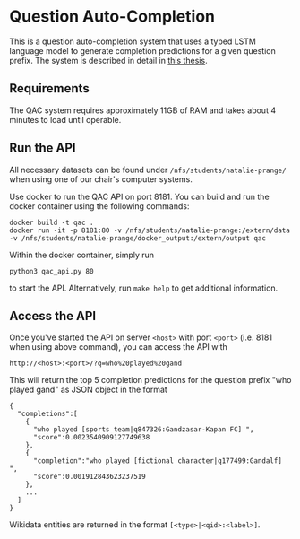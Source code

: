 # Question Auto-Completion
This is a question auto-completion system that uses a typed LSTM language model to generate completion predictions for a given question prefix.
The system is described in detail in [this thesis](http://ad-publications.informatik.uni-freiburg.de/theses/Master_Natalie_Prange_2019.pdf).

## Requirements
The QAC system requires approximately 11GB of RAM and takes about 4 minutes to load until operable.

## Run the API
All necessary datasets can be found under `/nfs/students/natalie-prange/` when using one of our chair's computer systems.

Use docker to run the QAC API on port 8181. You can build and run the docker container using the following commands:

    docker build -t qac .
    docker run -it -p 8181:80 -v /nfs/students/natalie-prange:/extern/data -v /nfs/students/natalie-prange/docker_output:/extern/output qac

Within the docker container, simply run

    python3 qac_api.py 80
    
to start the API. Alternatively, run `make help` to get additional information.

## Access the API
Once you've started the API on server `<host>` with port `<port>` (i.e. 8181 when using above command), you can access the API with

    http://<host>:<port>/?q=who%20played%20gand

This will return the top 5 completion predictions for the question prefix "who played gand" as JSON object in the format

    {
      "completions":[
        {
          "who played [sports team|q847326:Gandzasar-Kapan FC] ",
          "score":0.0023540909127749638
        },
        {
          "completion":"who played [fictional character|q177499:Gandalf] ",
          "score":0.001912843623237519
        },
        ...
      ]
    }

Wikidata entities are returned in the format `[<type>|<qid>:<label>]`.
